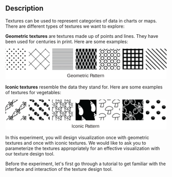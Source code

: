 ## Description

Textures can be used to represent categories of data in charts or maps. There are different types of textures we want to explore:

**Geometric textures** are textures made up of points and lines. They have been used for centuries in print. Here are some examples:

![Geometric texture](/pattern-design-study/assets/img/description_geo_texture.svg)

**Iconic textures** resemble the data they stand for. Here are some examples of textures for vegetables:

![Geometric texture](/pattern-design-study/assets/img/description_icon_texture.svg)

In this experiment, you will design visualization once with geometric textures and once with iconic textures. We would like to ask you to parameterize the textures appropriately for an effective visualization with our texture design tool.

Before the experiment, let's first go through a tutorial to get familiar with the interface and interaction of the texture design tool.